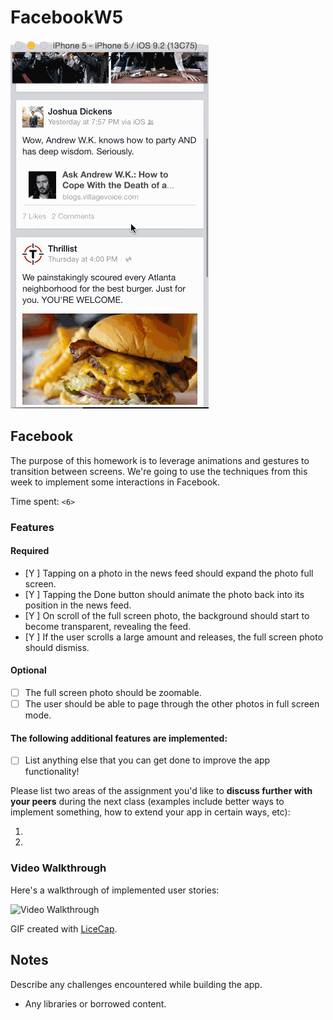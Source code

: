 # FacebookW5
![tumblr gif](facebook.gif)

## Facebook

The purpose of this homework is to leverage animations and gestures to transition between screens. We're going to use the techniques from this week to implement some interactions in Facebook.

Time spent: `<6>`

### Features

#### Required

- [Y ] Tapping on a photo in the news feed should expand the photo full screen.
- [Y ] Tapping the Done button should animate the photo back into its position in the news feed.
- [Y ] On scroll of the full screen photo, the background should start to become transparent, revealing the feed.
- [Y ] If the user scrolls a large amount and releases, the full screen photo should dismiss.

#### Optional

- [ ] The full screen photo should be zoomable.
- [ ] The user should be able to page through the other photos in full screen mode.

#### The following **additional** features are implemented:

- [ ] List anything else that you can get done to improve the app functionality!

Please list two areas of the assignment you'd like to **discuss further with your peers** during the next class (examples include better ways to implement something, how to extend your app in certain ways, etc):

1. 
2. 

### Video Walkthrough 

Here's a walkthrough of implemented user stories:

<img src='http://i.imgur.com/link/to/your/gif/file.gif' title='Video Walkthrough' width='' alt='Video Walkthrough' />

GIF created with [LiceCap](http://www.cockos.com/licecap/).

## Notes

Describe any challenges encountered while building the app.

* Any libraries or borrowed content.

